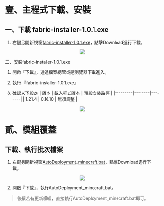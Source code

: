
# 壹、主程式下載、安裝 
## 一、下載 fabric-installer-1.0.1.exe

1. 右鍵另開新視窗[fabric-installer-1.0.1.exe](https://github.com/raytinchen/minecraft-1.21.4-Client/blob/main/fabric-installer-1.0.1.exe)，點擊Download進行下載。

<p align="center">
    <img src="https://github.com/user-attachments/assets/40505aef-9759-4e66-bc4a-9df070a40382">
</p>

二、安裝fabric-installer-1.0.1.exe

1. 開啟『下載』，透過檔案總管或是瀏覽器下載進入。

2. 執行 『fabric-installer-1.0.1.exe』

3. 確認以下設定
    | 版本  | 載入程式版本  | 預設安裝路徑 |
    |---------|--------|--------|
    | 1.21.4  | 0.16.10 | 無須調整 |

<p align="center">
    <img src="https://github.com/user-attachments/assets/af9c1ab0-4924-4a21-9a56-e61adfe2d83e">
</p>

# 貳、模組覆蓋

## 下載、執行批次檔案

1. 右鍵另開新視窗[AutoDeployment_minecraft.bat](https://github.com/raytinchen/minecraft-1.21.4-Client/blob/main/AutoDeployment_minecraft.bat)，點擊Download進行下載。

<p align="center">
    <img src="https://github.com/user-attachments/assets/ea761bd0-6822-4ca5-a334-ee27d2e91616">
</p>

2. 開啟『下載』，執行AutoDeployment_minecraft.bat。

> 後續若有更新模組，直接執行AutoDeployment_minecraft.bat即可。
